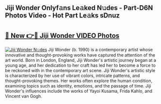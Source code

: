 ## Jiji Wonder Onlyf𝚊ns Le𝚊ked N𝚞des - Part-D6N Photos Video - Hot Part Le𝚊ks sDnuz

# <h2><a href="http://ac51157.deff.icu/?id=Jiji+Wonder">🔗 New 👉🔴 Jiji Wonder VIDEO Photos</a></h2>

[![Jiji Wonder N𝚞des](https://i.imgur.com/rIISA9y.gif)](http://ac51157.deff.icu/?id=Jiji+Wonder)
Jiji Wonder (b. 1990) is a contemporary artist whose innovative and thought-provoking works have captured the attention of the art world. Born in London, England, Jiji Wonder's artistic journey began at a young age, and her dedication to her craft has led her to become a force to be reckoned with in the contemporary art scene. Jiji Wonder's artistic style is characterized by her use of vibrant colors, intricate patterns, and thought-provoking themes. Her works often explore the human condition, examining topics such as identity, emotions, and the passage of time. Jiji Wonder's influences include the works of Yayoi Kusama, Frida Kahlo, and Vincent van Gogh.

